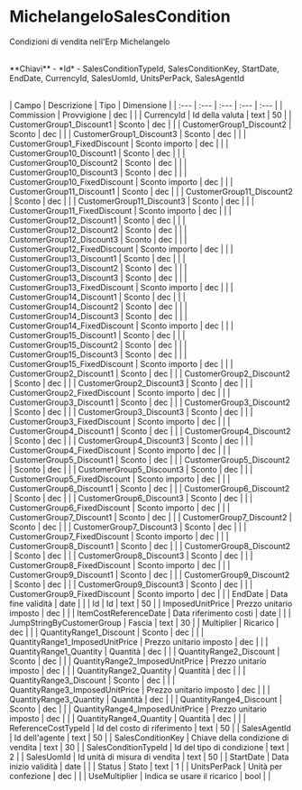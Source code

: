# MichelangeloSalesCondition
Condizioni di vendita nell'Erp Michelangelo

<br>
**Chiavi**
- *Id*
- SalesConditionTypeId, SalesConditionKey, StartDate, EndDate, CurrencyId, SalesUomId, UnitsPerPack, SalesAgentId
<br><br>

| Campo | Descrizione | Tipo | Dimensione | 
| :--- | :--- | :--- | :--- | :--- |
| Commission | Provvigione | dec |  |
| CurrencyId | Id della valuta | text | 50 |
| CustomerGroup1_Discount1 | Sconto | dec |  |
| CustomerGroup1_Discount2 | Sconto | dec |  |
| CustomerGroup1_Discount3 | Sconto | dec |  |
| CustomerGroup1_FixedDiscount | Sconto importo | dec |  |
| CustomerGroup10_Discount1 | Sconto | dec |  |
| CustomerGroup10_Discount2 | Sconto | dec |  |
| CustomerGroup10_Discount3 | Sconto | dec |  |
| CustomerGroup10_FixedDiscount | Sconto importo | dec |  |
| CustomerGroup11_Discount1 | Sconto | dec |  |
| CustomerGroup11_Discount2 | Sconto | dec |  |
| CustomerGroup11_Discount3 | Sconto | dec |  |
| CustomerGroup11_FixedDiscount | Sconto importo | dec |  |
| CustomerGroup12_Discount1 | Sconto | dec |  |
| CustomerGroup12_Discount2 | Sconto | dec |  |
| CustomerGroup12_Discount3 | Sconto | dec |  |
| CustomerGroup12_FixedDiscount | Sconto importo | dec |  |
| CustomerGroup13_Discount1 | Sconto | dec |  |
| CustomerGroup13_Discount2 | Sconto | dec |  |
| CustomerGroup13_Discount3 | Sconto | dec |  |
| CustomerGroup13_FixedDiscount | Sconto importo | dec |  |
| CustomerGroup14_Discount1 | Sconto | dec |  |
| CustomerGroup14_Discount2 | Sconto | dec |  |
| CustomerGroup14_Discount3 | Sconto | dec |  |
| CustomerGroup14_FixedDiscount | Sconto importo | dec |  |
| CustomerGroup15_Discount1 | Sconto | dec |  |
| CustomerGroup15_Discount2 | Sconto | dec |  |
| CustomerGroup15_Discount3 | Sconto | dec |  |
| CustomerGroup15_FixedDiscount | Sconto importo | dec |  |
| CustomerGroup2_Discount1 | Sconto | dec |  |
| CustomerGroup2_Discount2 | Sconto | dec |  |
| CustomerGroup2_Discount3 | Sconto | dec |  |
| CustomerGroup2_FixedDiscount | Sconto importo | dec |  |
| CustomerGroup3_Discount1 | Sconto | dec |  |
| CustomerGroup3_Discount2 | Sconto | dec |  |
| CustomerGroup3_Discount3 | Sconto | dec |  |
| CustomerGroup3_FixedDiscount | Sconto importo | dec |  |
| CustomerGroup4_Discount1 | Sconto | dec |  |
| CustomerGroup4_Discount2 | Sconto | dec |  |
| CustomerGroup4_Discount3 | Sconto | dec |  |
| CustomerGroup4_FixedDiscount | Sconto importo | dec |  |
| CustomerGroup5_Discount1 | Sconto | dec |  |
| CustomerGroup5_Discount2 | Sconto | dec |  |
| CustomerGroup5_Discount3 | Sconto | dec |  |
| CustomerGroup5_FixedDiscount | Sconto importo | dec |  |
| CustomerGroup6_Discount1 | Sconto | dec |  |
| CustomerGroup6_Discount2 | Sconto | dec |  |
| CustomerGroup6_Discount3 | Sconto | dec |  |
| CustomerGroup6_FixedDiscount | Sconto importo | dec |  |
| CustomerGroup7_Discount1 | Sconto | dec |  |
| CustomerGroup7_Discount2 | Sconto | dec |  |
| CustomerGroup7_Discount3 | Sconto | dec |  |
| CustomerGroup7_FixedDiscount | Sconto importo | dec |  |
| CustomerGroup8_Discount1 | Sconto | dec |  |
| CustomerGroup8_Discount2 | Sconto | dec |  |
| CustomerGroup8_Discount3 | Sconto | dec |  |
| CustomerGroup8_FixedDiscount | Sconto importo | dec |  |
| CustomerGroup9_Discount1 | Sconto | dec |  |
| CustomerGroup9_Discount2 | Sconto | dec |  |
| CustomerGroup9_Discount3 | Sconto | dec |  |
| CustomerGroup9_FixedDiscount | Sconto importo | dec |  |
| EndDate | Data fine validità | date |  |
| Id | Id | text | 50 |
| ImposedUnitPrice | Prezzo unitario imposto | dec |  |
| ItemCostReferenceDate | Data riferimento costi | date |  |
| JumpStringByCustomerGroup | Fascia | text | 30 |
| Multiplier | Ricarico | dec |  |
| QuantityRange1_Discount | Sconto | dec |  |
| QuantityRange1_ImposedUnitPrice | Prezzo unitario imposto | dec |  |
| QuantityRange1_Quantity | Quantità | dec |  |
| QuantityRange2_Discount | Sconto | dec |  |
| QuantityRange2_ImposedUnitPrice | Prezzo unitario imposto | dec |  |
| QuantityRange2_Quantity | Quantità | dec |  |
| QuantityRange3_Discount | Sconto | dec |  |
| QuantityRange3_ImposedUnitPrice | Prezzo unitario imposto | dec |  |
| QuantityRange3_Quantity | Quantità | dec |  |
| QuantityRange4_Discount | Sconto | dec |  |
| QuantityRange4_ImposedUnitPrice | Prezzo unitario imposto | dec |  |
| QuantityRange4_Quantity | Quantità | dec |  |
| ReferenceCostTypeId | Id del costo di riferimento | text | 50 |
| SalesAgentId | Id dell'agente | text | 50 |
| SalesConditionKey | Chiave della condizione di vendita | text | 30 |
| SalesConditionTypeId | Id del tipo di condizione | text | 2 |
| SalesUomId | Id unità di misura di vendita | text | 50 |
| StartDate | Data inizio validità | date |  |
| Status | Stato | text | 1 |
| UnitsPerPack | Unità per confezione | dec |  |
| UseMultiplier | Indica se usare il ricarico | bool |  |

